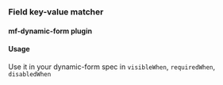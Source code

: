 ### Field key-value matcher
#### mf-dynamic-form plugin

#### Usage
Use it in your dynamic-form spec in `visibleWhen`, `requiredWhen`, `disabledWhen`
